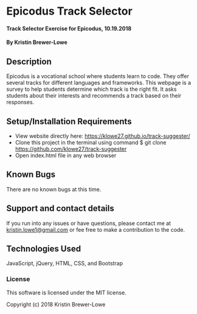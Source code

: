 # Epicodus Track Selector

#### Track Selector Exercise for Epicodus, 10.19.2018

#### By Kristin Brewer-Lowe

## Description

Epicodus is a vocational school where students learn to code. They offer several tracks for different languages and frameworks. This webpage is a survey to help students determine which track is the right fit. It asks students about their interests and recommends a track based on their responses.

## Setup/Installation Requirements

* View website directly here: https://klowe27.github.io/track-suggester/
* Clone this project in the terminal using command $ git clone https://github.com/klowe27/track-suggester
* Open index.html file in any web browser

## Known Bugs

There are no known bugs at this time.

## Support and contact details

If you run into any issues or have questions, please contact me at kristin.lowe1@gmail.com or fee free to make a contribution to the code.

## Technologies Used

JavaScript, jQuery, HTML, CSS, and Bootstrap

### License

This software is licensed under the MIT license.

Copyright (c) 2018 Kristin Brewer-Lowe
